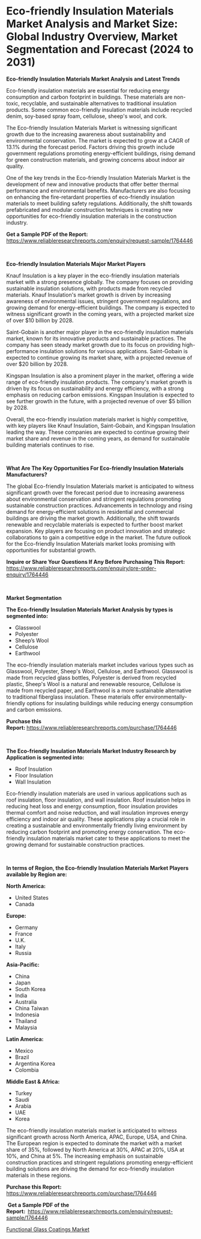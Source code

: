 <p><h1>Eco-friendly Insulation Materials Market Analysis and Market Size: Global Industry Overview, Market Segmentation and Forecast (2024 to 2031)</h1></p><p><strong>Eco-friendly Insulation Materials Market Analysis and Latest Trends</strong></p>
<p><p>Eco-friendly insulation materials are essential for reducing energy consumption and carbon footprint in buildings. These materials are non-toxic, recyclable, and sustainable alternatives to traditional insulation products. Some common eco-friendly insulation materials include recycled denim, soy-based spray foam, cellulose, sheep's wool, and cork.</p><p>The Eco-friendly Insulation Materials Market is witnessing significant growth due to the increasing awareness about sustainability and environmental conservation. The market is expected to grow at a CAGR of 13.1% during the forecast period. Factors driving this growth include government regulations promoting energy-efficient buildings, rising demand for green construction materials, and growing concerns about indoor air quality.</p><p>One of the key trends in the Eco-friendly Insulation Materials Market is the development of new and innovative products that offer better thermal performance and environmental benefits. Manufacturers are also focusing on enhancing the fire-retardant properties of eco-friendly insulation materials to meet building safety regulations. Additionally, the shift towards prefabricated and modular construction techniques is creating new opportunities for eco-friendly insulation materials in the construction industry.</p></p>
<p><strong>Get a Sample PDF of the Report:&nbsp;</strong> <a href="https://www.reliableresearchreports.com/enquiry/request-sample/1764446">https://www.reliableresearchreports.com/enquiry/request-sample/1764446</a></p>
<p>&nbsp;</p>
<p><strong>Eco-friendly Insulation Materials Major Market Players</strong></p>
<p><p>Knauf Insulation is a key player in the eco-friendly insulation materials market with a strong presence globally. The company focuses on providing sustainable insulation solutions, with products made from recycled materials. Knauf Insulation's market growth is driven by increasing awareness of environmental issues, stringent government regulations, and growing demand for energy-efficient buildings. The company is expected to witness significant growth in the coming years, with a projected market size of over $10 billion by 2028.</p><p>Saint-Gobain is another major player in the eco-friendly insulation materials market, known for its innovative products and sustainable practices. The company has seen steady market growth due to its focus on providing high-performance insulation solutions for various applications. Saint-Gobain is expected to continue growing its market share, with a projected revenue of over $20 billion by 2028.</p><p>Kingspan Insulation is also a prominent player in the market, offering a wide range of eco-friendly insulation products. The company's market growth is driven by its focus on sustainability and energy efficiency, with a strong emphasis on reducing carbon emissions. Kingspan Insulation is expected to see further growth in the future, with a projected revenue of over $5 billion by 2028.</p><p>Overall, the eco-friendly insulation materials market is highly competitive, with key players like Knauf Insulation, Saint-Gobain, and Kingspan Insulation leading the way. These companies are expected to continue growing their market share and revenue in the coming years, as demand for sustainable building materials continues to rise.</p></p>
<p>&nbsp;</p>
<p><strong>What Are The Key Opportunities For Eco-friendly Insulation Materials Manufacturers?</strong></p>
<p><p>The global Eco-friendly Insulation Materials market is anticipated to witness significant growth over the forecast period due to increasing awareness about environmental conservation and stringent regulations promoting sustainable construction practices. Advancements in technology and rising demand for energy-efficient solutions in residential and commercial buildings are driving the market growth. Additionally, the shift towards renewable and recyclable materials is expected to further boost market expansion. Key players are focusing on product innovation and strategic collaborations to gain a competitive edge in the market. The future outlook for the Eco-friendly Insulation Materials market looks promising with opportunities for substantial growth.</p></p>
<p><strong>Inquire or Share Your Questions If Any Before Purchasing This Report:</strong> <a href="https://www.reliableresearchreports.com/enquiry/pre-order-enquiry/1764446">https://www.reliableresearchreports.com/enquiry/pre-order-enquiry/1764446</a></p>
<p>&nbsp;</p>
<p><strong>Market Segmentation</strong></p>
<p><strong>The Eco-friendly Insulation Materials Market Analysis by types is segmented into:</strong></p>
<p><ul><li>Glasswool</li><li>Polyester</li><li>Sheep’s Wool</li><li>Cellulose</li><li>Earthwool</li></ul></p>
<p><p>The eco-friendly insulation materials market includes various types such as Glasswool, Polyester, Sheep's Wool, Cellulose, and Earthwool. Glasswool is made from recycled glass bottles, Polyester is derived from recycled plastic, Sheep's Wool is a natural and renewable resource, Cellulose is made from recycled paper, and Earthwool is a more sustainable alternative to traditional fiberglass insulation. These materials offer environmentally-friendly options for insulating buildings while reducing energy consumption and carbon emissions.</p></p>
<p><strong>Purchase this Report:&nbsp;</strong><a href="https://www.reliableresearchreports.com/purchase/1764446">https://www.reliableresearchreports.com/purchase/1764446</a></p>
<p>&nbsp;</p>
<p><strong>The Eco-friendly Insulation Materials Market Industry Research by Application is segmented into:</strong></p>
<p><ul><li>Roof Insulation</li><li>Floor Insulation</li><li>Wall Insulation</li></ul></p>
<p><p>Eco-friendly insulation materials are used in various applications such as roof insulation, floor insulation, and wall insulation. Roof insulation helps in reducing heat loss and energy consumption, floor insulation provides thermal comfort and noise reduction, and wall insulation improves energy efficiency and indoor air quality. These applications play a crucial role in creating a sustainable and environmentally friendly living environment by reducing carbon footprint and promoting energy conservation. The eco-friendly insulation materials market cater to these applications to meet the growing demand for sustainable construction practices.</p></p>
<p>&nbsp;</p>
<p><strong>In terms of Region, the Eco-friendly Insulation Materials Market Players available by Region are:</strong></p>
<p>
    <p> <strong> North America: </strong>
        <ul>
            <li>United States</li>
            <li>Canada</li>
        </ul>
        </p> 
    <p> <strong> Europe: </strong>
        <ul>
            <li>Germany</li>
            <li>France</li>
            <li>U.K.</li>
            <li>Italy</li>
            <li>Russia</li>
        </ul>
        </p> 
    <p> <strong> Asia-Pacific: </strong>
        <ul>
            <li>China</li>
            <li>Japan</li>
            <li>South Korea</li>
            <li>India</li>
            <li>Australia</li>
            <li>China Taiwan</li>
            <li>Indonesia</li>
            <li>Thailand</li>
            <li>Malaysia</li>
        </ul>
        </p> 
    <p> <strong> Latin America: </strong>
        <ul>
            <li>Mexico</li>
            <li>Brazil</li>
            <li>Argentina Korea</li>
            <li>Colombia</li>
        </ul>
        </p> 
    <p> <strong> Middle East & Africa: </strong>
        <ul>
            <li>Turkey</li>
            <li>Saudi</li>
            <li>Arabia</li>
            <li>UAE</li>
            <li>Korea</li>
        </ul>
    </p>
    </p>
<p><p>The eco-friendly insulation materials market is anticipated to witness significant growth across North America, APAC, Europe, USA, and China. The European region is expected to dominate the market with a market share of 35%, followed by North America at 30%, APAC at 20%, USA at 10%, and China at 5%. The increasing emphasis on sustainable construction practices and stringent regulations promoting energy-efficient building solutions are driving the demand for eco-friendly insulation materials in these regions.</p></p>
<p><strong>Purchase this Report: </strong><a href="https://www.reliableresearchreports.com/purchase/1764446">https://www.reliableresearchreports.com/purchase/1764446</a></p>
<p>&nbsp;<strong>Get a Sample PDF of the Report:&nbsp;&nbsp;</strong><a href="https://www.reliableresearchreports.com/enquiry/request-sample/1764446">https://www.reliableresearchreports.com/enquiry/request-sample/1764446</a></p>
<p><strong></strong></p>
<p><p><a href="https://github.com/RickHolmes3/Market-Research-Report-List-3/blob/main/functional-glass-coatings-market.md">Functional Glass Coatings Market</a></p></p>